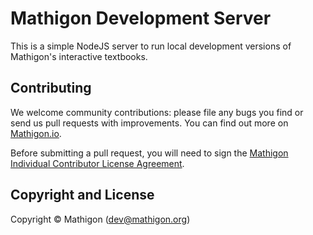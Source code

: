 # Mathigon Development Server

This is a simple NodeJS server to run local development versions of Mathigon's interactive
textbooks.


## Contributing

We welcome community contributions: please file any bugs you find or send us pull requests with
improvements. You can find out more on [Mathigon.io](http://mathigon.io).

Before submitting a pull request, you will need to sign the [Mathigon Individual Contributor
License Agreement](https://gist.github.com/plegner/5ad5b7be2948a4ad073c50b15ac01d39).


## Copyright and License

Copyright © Mathigon ([dev@mathigon.org](mailto:dev@mathigon.org))  
